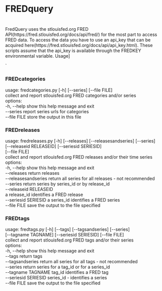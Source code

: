 
# FREDquery
#

<p>
FredQuery uses the stlouisfed.org FRED
API(https://fred.stlouisfed.org/docs/api/fred/) for the most part to
access FRED data. To access the data you have to use an api_key that can
be acquired here(https://fred.stlouisfed.org/docs/api/api_key.html).
These scripts assume that the api_key is available through the FREDKEY
environmental variable. 
</p〉


## Usage]
`
### FREDcategories
<P>
usage: fredcategories.py [-h] [--series] [--file FILE]<br>
collect and report stlouisfed.org FRED categories and/or series<br>
options:<br>
  -h, --help   show this help message and exit<br>
  --series     report series urls for categories<br>
  --file FILE  store the output in this file<br>
</p>


### FREDreleases
<P>
usage: fredreleases.py [-h] [--releases] [--releasesandseries] [--series]<br>
                       [--releaseid RELEASEID] [--seriesid SERIESID]<br>
                       [--file FILE]<br>
collect and report stlouisfed.org FRED releases and/or their time series<br>
options:<br>
  -h, --help            show this help message and exit<br>
  --releases            return releases<br>
  --releasesandseries   return all series for all releases - not recommended<br>
  --series              return series by series_id or by release_id<br>
  --releaseid RELEASEID<br>
                        a release_id identifies a FRED release<br>
  --seriesid SERIESID   a series_id identifies a FRED series<br>
  --file FILE           save the output to the file specified<br>
</p>


### FREDtags
<P>
usage: fredtags.py [-h] [--tags] [--tagsandseries] [--series]<br>
                   [--tagname TAGNAME] [--seriesid SERIESID] [--file FILE]<br>
collect and report stlouisfed.org FRED tags and/or their series<br>
options:<br>
  -h, --help           show this help message and exit<br>
  --tags               return tags<br>
  --tagsandseries      return all series for all tags - not
  recommended<br>
  --series             return series for a tag_id or for a series_id<br>
  --tagname TAGNAME    tag_id identifies a FRED tag<br>
  --seriesid SERIESID  series_id - identifies a series<br>
  --file FILE          save the output to the file specified<br>
</p>



